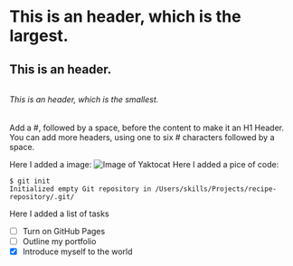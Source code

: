 # <h1> This is an header, which is the largest.
## <h2> This is an header.
###### <h6> This is an header, which is the smallest.
Add a #, followed by a space, before the content to make it an H1 Header. You can add more headers, using one to six # characters followed by a space.

Here I added a image:
![Image of Yaktocat](https://octodex.github.com/images/yaktocat.png)
Here I added a pice of code:
```
$ git init
Initialized empty Git repository in /Users/skills/Projects/recipe-repository/.git/
```
Here I added a list of tasks
- [ ] Turn on GitHub Pages
- [ ] Outline my portfolio
- [x] Introduce myself to the world
